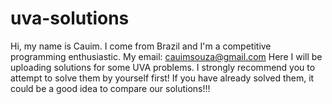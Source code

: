 # uva-solutions
Hi, my name is Cauim. I come from Brazil and I'm a competitive programming enthusiastic. My email: cauimsouza@gmail.com
Here I will be uploading solutions for some UVA problems.
I strongly recommend you to attempt to solve them by yourself first! If you have already solved them, it could be a good idea to compare our solutions!!!

